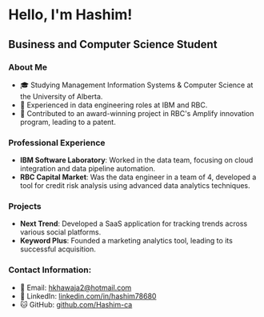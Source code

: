 # Hello, I'm Hashim!

## Business and Computer Science Student 

### About Me
- 🎓 Studying Management Information Systems & Computer Science at the University of Alberta.
- 💼 Experienced in data engineering roles at IBM and RBC.
- 🏅 Contributed to an award-winning project in RBC's Amplify innovation program, leading to a patent.

### Professional Experience
- **IBM Software Laboratory**: Worked in the data team, focusing on cloud integration and data pipeline automation.
- **RBC Capital Market**: Was the data engineer in a team of 4, developed a tool for credit risk analysis using advanced data analytics techniques.

### Projects
- **Next Trend**: Developed a SaaS application for tracking trends across various social platforms.
- **Keyword Plus**: Founded a marketing analytics tool, leading to its successful acquisition.

### Contact Information:
- 📧 Email: [hkhawaja2@hotmail.com](mailto:hkhawaja2@hotmail.com)
- 💼 LinkedIn: [linkedin.com/in/hashim78680](https://linkedin.com/in/hashim78680)
- 🐱 GitHub: [github.com/Hashim-ca](https://github.com/Hashim-ca)
